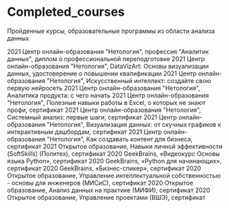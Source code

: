 # Completed_courses
Пройденные курсы, образовательные программы из области анализа данных

2021 Центр онлайн-образования "Нетология", профессия "Аналитик данных", диплом о профессиональной переподготовке
2021 Центр онлайн-образования "Нетология", DataVizArt: Основы визуализации данных, удостоверение о повышении квалификации
2021 Центр онлайн-образования "Нетология", Искусственный интеллект: создайте свою первую нейросеть
2021 Центр онлайн-образования "Нетология", Аналитика продукта: с чего начать
2021 Центр онлайн-образования "Нетология", Полезные навыки работы в Excel, о которых не знают профи, сертификат
2021 Центр онлайн-образования "Нетология", Системный анализ: первые шаги, сертификат
2021 Центр онлайн-образования "Нетология", Визуализация данных: от скучных графиков к интерактивным дашбордам, сертификат
2021 Центр онлайн-образования "Нетология", Как создавать контент для бизнеса, сертификат
2021 Открытое образование, Навыки личной эффективности (SoftSkills) (Политех), сертификат
2020 GeekBrains, «Видеокурс Основы языка Python», сертификат
2020 GeekBrains, «Python для начинающих», сертификат
2020 GeekBrains, «Бизнес-спикер», сертификат
2020 Открытое образование, Управление интеллектуальной собственностью - основы для инженеров (МИСиС), сертификат
2020 Открытое образование, Анализ данных на практике (МИФИ), сертификат
2020 Открытое образование, Управление проектами (ВШЭ), сертификат
